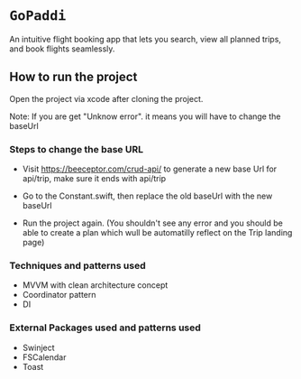 # ``GoPaddi``

An intuitive flight booking app that lets you search, view all planned 
trips, and book flights seamlessly.


## How to run the project

Open the project via xcode after cloning the project. 

Note: If you are get "Unknow error". it means you will have to change the baseUrl


### Steps to change the base URL
- Visit https://beeceptor.com/crud-api/  to generate a new base Url for api/trip, make sure it ends with api/trip
- Go to the Constant.swift, then replace the old baseUrl with the new baseUrl

- Run the project again. (You shouldn't see any error and you should be able to create a plan which wull be automatilly reflect on the Trip landing page)


### Techniques and patterns used
- MVVM with clean architecture concept
- Coordinator pattern
- DI

### External Packages used and patterns used
- Swinject
- FSCalendar
- Toast
